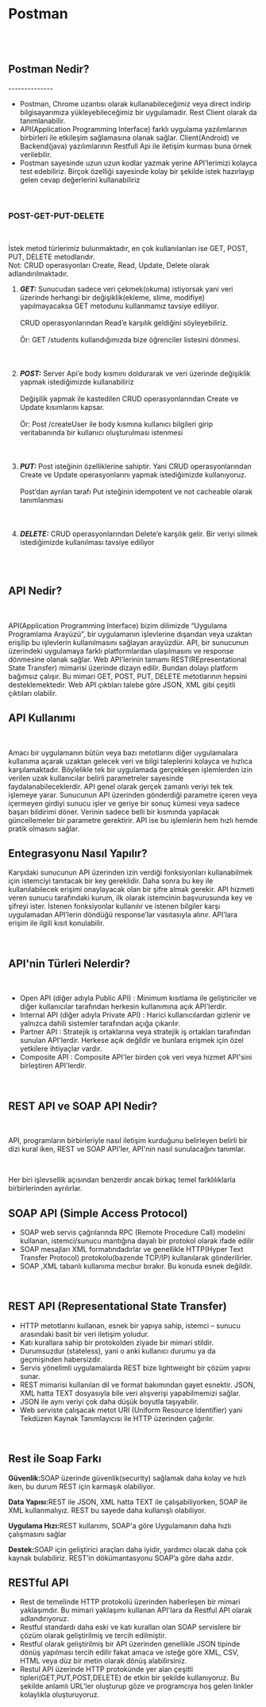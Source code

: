 
<h1>Postman</h1>
<br><br>
<h2>Postman Nedir?</h2>
--------------
<ul>
<li>Postman, Chrome uzantısı olarak kullanabileceğimiz veya direct indirip bilgisayarımıza yükleyebileceğimiz bir uygulamadır. Rest Client olarak da tanımlanabilir.</li>
<li>API(Application Programming Interface) farklı uygulama yazılımlarının birbirleri ile etkileşim sağlamasına olanak sağlar. Client(Android) ve Backend(java) yazılımlarının Restfull Api ile iletişim kurması buna örnek verilebilir.</li>
<li>Postman sayesinde uzun uzun kodlar yazmak yerine API’lerimizi kolayca test edebiliriz. Birçok özelliği sayesinde kolay bir şekilde istek hazırlayıp gelen cevap değerlerini kullanabiliriz</li>
</ul>
<br>
<h3>POST-GET-PUT-DELETE</h3>
 <br>
<p>İstek metod türlerimiz bulunmaktadır, en çok kullanılanları ise GET, POST, PUT, DELETE metodlarıdır.
<br> Not: CRUD operasyonları Create, Read, Update, Delete olarak adlandırılmaktadır.</p>

<ol>
<li><strong><em>GET:</em></strong> Sunucudan sadece veri çekmek(okuma) istiyorsak yani veri üzerinde herhangi bir değişiklik(ekleme, slime, modifiye) yapılmayacaksa GET metodunu kullanmamız tavsiye ediliyor.
<br><br>
CRUD operasyonlarından Read’e karşılık geldiğini söyleyebiliriz.
<br><br>
Ör: GET /students kullandığımızda bize öğrenciler listesini dönmesi.</li>
<br><br><br>
<li><strong><em>POST:</em></strong> Server Api’e body kısmını doldurarak ve veri üzerinde değişiklik yapmak istediğimizde kullanabiliriz
 <br><br>
Değişilik yapmak ile kastedilen CRUD operasyonlarından Create ve Update kısımlarını kapsar.
<br><br>
Ör: Post /createUser ile body kısmına kullanıcı bilgileri girip veritabanında bir kullanıcı oluşturulması istenmesi
</li>
<br><br><br>
<li><strong><em>PUT:</em></strong> Post isteğinin özelliklerine sahiptir. Yani CRUD operasyonlarından Create ve Update operasyonlarını yapmak istediğimizde kullanıyoruz. 
<br><br>
Post’dan ayrılan tarafı Put isteğinin idempotent ve not cacheable olarak tanımlanması
</li>
<br><br><br>
<li><strong><em>DELETE:</em></strong> CRUD operasyonlarından Delete’e karşılık gelir. Bir veriyi silmek istediğimizde kullanılması tavsiye ediliyor
 </li>
</ol>
<br><br>
<h2>API Nedir?</h2>
<br>
<p>API(Application Programming Interface) bizim dilimizde “Uygulama Programlama Arayüzü”, bir uygulamanın işlevlerine dışarıdan veya uzaktan erişilip bu işlevlerin kullanılmasını sağlayan arayüzdür. API, bir sunucunun üzerindeki uygulamaya farklı platformlardan ulaşılmasını ve response dönmesine olanak sağlar. Web API’lerinin tamamı REST(REpresentational State Transfer) mimarisi üzerinde dizayn edilir. Bundan dolayı platform bağımsız çalışır. Bu mimari GET, POST, PUT, DELETE metotlarının hepsini desteklemektedir. Web API çıktıları talebe göre JSON, XML gibi çeşitli çıktıları olabilir.</p>
<h2>API Kullanımı</h2>
<br>
<p>Amacı bir uygulamanın bütün veya bazı metotlarını diğer uygulamalara kullanıma açarak uzaktan gelecek veri ve bilgi taleplerini kolayca ve hızlıca karşılamaktadır. Böylelikle tek bir uygulamada gerçekleşen işlemlerden izin verilen uzak kullanıcılar belirli parametreler sayesinde faydalanabileceklerdir. API genel olarak gerçek zamanlı veriyi tek tek işlemeye yarar. Sunucunun API üzerinden gönderdiği parametre içeren veya içermeyen girdiyi sunucu işler ve geriye bir sonuç kümesi veya sadece başarı bildirimi döner. Verinin sadece belli bir kısmında yapılacak güncellemeler bir parametre gerektirir. API ise bu işlemlerin hem hızlı hemde pratik olmasını sağlar.</p>
<h2>Entegrasyonu Nasıl Yapılır?</h2>
<p>Karşıdaki sunucunun API üzerinden izin verdiği fonksiyonları kullanabilmek için istemciyi tanıtacak bir key gereklidir. Daha sonra bu key ile kullanılabilecek erişimi onaylayacak olan bir şifre almak gerekir. API hizmeti veren sunucu tarafındaki kurum, ilk olarak istemcinin başvurusunda key ve şifreyi ister. İstenen fonksiyonlar kullanılır ve istenen bilgiler karşı uygulamadan API’lerin döndüğü response’lar vasıtasıyla alınır. API’lara erişim ile ilgili kısıt konulabilir.</p>
<br>
<h2>API'nin Türleri Nelerdir?</h2>
<br>
<ul>
<li>Open API (diğer adıyla Public API) : Minimum kısıtlama ile geliştiriciler ve diğer kullanıcılar tarafından herkesin kullanımına açık API'lerdir.</li>
<li>Internal API (diğer adıyla Private API) : Harici kullanıcılardan gizlenir ve yalnızca dahili sistemler tarafından açığa çıkarılır. </li>
<li>Partner API : Stratejik iş ortaklarına veya stratejik iş ortakları tarafından sunulan API'lerdir. Herkese açık değildir ve bunlara erişmek için özel yetkilere ihtiyaçlar vardır. </li>
<li>Composite API : Composite API'ler birden çok veri veya hizmet API'sini birleştiren API'lerdir. </li>
</ul>
<br>
<h2>REST API ve SOAP API Nedir?</h2>
<br>
<p>API, programların birbirleriyle nasıl iletişim kurduğunu belirleyen belirli bir dizi kural iken, REST ve SOAP API'ler, API'nin nasıl sunulacağını tanımlar.</p>
<br>
<p>Her biri işlevsellik açısından benzerdir ancak birkaç temel farklılıklarla birbirlerinden ayrılırlar.</p>
<h2>SOAP API (Simple Access Protocol)</h2>
<ul>
<li>SOAP web servis çağrılarında RPC (Remote Procedure Call) modelini kullanan, istemci/sunucu mantığına dayalı bir protokol olarak ifade edilir</li>
<li>SOAP mesajları XML formatındadırlar ve genellikle HTTP(Hyper Text Transfer Protocol) protokolu(bazende TCP/IP) kullanılarak gönderilirler.</li>
<li>SOAP ,XML tabanlı kullanıma mecbur bırakır. Bu konuda esnek değildir.</li>

</ul>
<br>
<h2>REST API (Representational State Transfer)</h2>
<ul>
<li>HTTP metotlarını kullanan, esnek bir yapıya sahip, istemci – sunucu arasındaki basit bir veri iletişim yoludur. </li>
<li>Katı kurallara sahip bir protokolden ziyade bir mimari stildir.</li>
<li>Durumsuzdur (stateless), yani o anki kullanıcı durumu ya da geçmişinden habersizdir. </li>
<li>Servis yönelimli uygulamalarda REST bize lightweight bir çözüm yapısı sunar.</li>
<li>REST mimarisi kullanılan dil ve format bakımından gayet esnektir. JSON, XML hatta TEXT dosyasıyla bile veri alışverişi yapabilmemizi sağlar.</li>
<li>JSON ile aynı veriyi çok daha düşük boyutla taşıyabilir.</li>
<li>Web serviste çalışacak metot URI (Uniform Resource Identifier) yani Tekdüzen Kaynak Tanımlayıcısı ile HTTP üzerinden çağırılır.</li>
</ul>
<br>
<h2>Rest ile Soap Farkı</h2>
<p><strong>Güvenlik:</strong>SOAP üzerinde güvenlik(security) sağlamak daha kolay ve hızlı iken, bu durum REST için karmaşık olabiliyor.</p>
<p><strong>Data Yapısı:</strong>REST ile JSON, XML hatta TEXT ile çalışabiliyorken, SOAP ile XML kullanmalıyız. REST bu sayede daha kullanışlı olabiliyor.</p>
<p><strong>Uygulama Hızı:</strong>REST kullanımı, SOAP'a göre Uygulamanın daha hızlı çalışmasını sağlar</p>
<p><strong>Destek:</strong>SOAP için geliştirici araçları daha iyidir, yardımcı olacak daha çok kaynak bulabiliriz. REST’in dökümantasyonu SOAP’a göre daha azdır.</p>

<h2>RESTful API</h2>
<ul>
<li>Rest de temelinde HTTP protokolü üzerinden haberleşen bir mimari yaklaşımdır. Bu mimari yaklaşımı kullanan API'lara da Restful API olarak adlandırıyoruz. </li>
<li>Restful standardı daha eski ve katı kuralları olan SOAP servislere bir çözüm olarak geliştirilmiş ve tercih edilmiştir.</li>
<li>Restful olarak geliştirilmiş bir API üzerinden genellikle JSON tipinde dönüş yapılması tercih edilir fakat amaca ve isteğe göre XML, CSV, HTML veya düz bir metin olarak dönüş alabilirsiniz.</li>
<li>Restul API üzerinde HTTP protokünde yer alan çeşitli tipleri(GET,PUT,POST,DELETE) de etkin bir şekilde kullanıyoruz. Bu şekilde anlamlı URL'ler oluşturup göze ve programcıya hoş gelen linkler kolaylıkla oluşturuyoruz.</li>
</ul>


<P></P>
<P></P>

